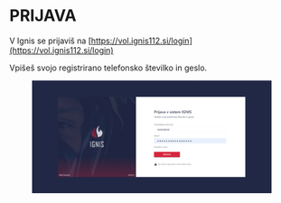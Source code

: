 # PRIJAVA

V Ignis se prijaviš na [https://vol.ignis112.si/login](https://vol.ignis112.si/login)

Vpišeš svojo registrirano telefonsko številko in geslo.

<figure><img src="../.gitbook/assets/image.png" alt=""><figcaption></figcaption></figure>
